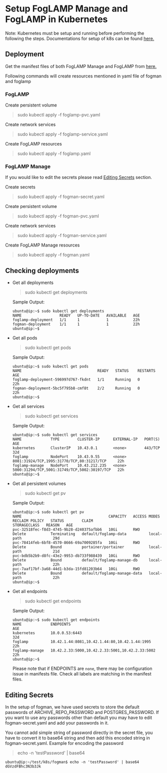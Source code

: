 # Setup FogLAMP Manage and FogLAMP in Kubernetes

Note: Kubernetes must be setup and running before performing the following the steps. Documentations for setup of k8s can be found [here.](../setup-k8s/README.md)

## Deployment

Get the manifest files of both FogLAMP Manage and FogLAMP from [here.](../../)

Following commands will create resources mentioned in yaml file of fogman and foglamp

### FogLAMP

Create persistent volume
> sudo kubectl apply -f foglamp-pvc.yaml

Create network services
> sudo kubectl apply -f foglamp-service.yaml

Create FogLAMP resources
> sudo kubectl apply -f foglamp.yaml

### FogLAMP Manage

If you would like to edit the secrets please read [Editing Secrets](#editing-secrets) section.

Create secrets
> sudo kubectl apply -f fogman-secret.yaml

Create persistent volume
> sudo kubectl apply -f fogman-pvc.yaml

Create network services
> sudo kubectl apply -f fogman-service.yaml

Create FogLAMP Manage resources
> sudo kubectl apply -f fogman.yaml


## Checking deployments

- Get all deployments
  > sudo kubectl get deployments

    Sample Output:
    ```
    ubuntu@ip:~$ sudo kubectl get deployments
    NAME                 READY   UP-TO-DATE   AVAILABLE   AGE
    foglamp-deployment   1/1     1            1           22h
    fogman-deployment    1/1     1            1           22h
    ubuntu@ip:~$ 
    ```

- Get all pods
  > sudo kubectl get pods

    Sample Output:
    ```
    ubuntu@ip:~$ sudo kubectl get pods
    NAME                                  READY   STATUS    RESTARTS   AGE
    foglamp-deployment-596997d767-fkdnt   1/1     Running   0          22h
    fogman-deployment-5bc5f795b8-cmf8t    2/2     Running   0          22h
    ubuntu@ip:~$ 
    ```

- Get all services
  > sudo kubectl get services

    Sample Output:
    ```
    ubuntu@ip:~$ sudo kubectl get services
    NAME             TYPE        CLUSTER-IP      EXTERNAL-IP   PORT(S)                                        AGE
    kubernetes       ClusterIP   10.43.0.1       <none>        443/TCP                                        32d
    foglamp          NodePort    10.43.9.55      <none>        8081:31924/TCP,1995:31770/TCP,80:31217/TCP     22h
    foglamp-manage   NodePort    10.43.212.235   <none>        5000:31294/TCP,5001:31749/TCP,5002:30197/TCP   22h
    ubuntu@ip:~$ 
    ```

- Get all persistent volumes
  > sudo kubectl get pv

    Sample Output:
    ```
    ubuntu@ip:~$ sudo kubectl get pv
    NAME                                       CAPACITY   ACCESS MODES   RECLAIM POLICY   STATUS        CLAIM                         STORAGECLASS   REASON   AGE
    pvc-32518fec-f8d3-4745-9b28-d240375afbb6   10Gi       RWO            Delete           Terminating   default/foglamp-data          local-path              29d
    pvc-78414feb-6bf8-4570-8666-69a7009285fa   10Gi       RWO            Delete           Bound         portainer/portainer           local-path              21d
    pvc-bdb5b2b9-d8fc-43e2-9953-db733f988439   10Gi       RWO            Delete           Bound         default/foglamp-manage-db     local-path              22h
    pvc-7aaf17bf-3a68-44d1-b3da-15fd81203b64   10Gi       RWO            Delete           Bound         default/foglamp-manage-data   local-path              22h
    ubuntu@ip:~$ 
    ```

- Get all endpoints
  > sudo kubectl get endpoints

    Sample Output:
    ```
    ubuntu@ip:~$ sudo kubectl get endpoints
    NAME             ENDPOINTS                                         AGE
    kubernetes       10.0.0.53:6443                                    32d
    foglamp          10.42.1.44:8081,10.42.1.44:80,10.42.1.44:1995     22h
    foglamp-manage   10.42.2.33:5000,10.42.2.33:5001,10.42.2.33:5002   22h
    ubuntu@ip:~$ 
    ```

    Please note that if ENDPOINTS are `none`, there may be configuration issue in manifests file. Check all labels are matching in the manifest files.


## Editing Secrets

In the setup of fogman, we have used secrets to store the default passwords of ARCHIVE_REPO_PASSWORD and POSTGRES_PASSWORD. If you want to use any passwords other than default you may have to edit fogman-secret.yaml and add your passwords in it.

You cannot add simple string of password directly in the secret file, you have to convert it to base64 string and then add this encoded string in fogman-secret.yaml. Example for encoding the password

> echo -n 'testPassword' | base64

```
ubuntu@ip:~/test/k8s/fogman$ echo -n 'testPassword' | base64
dGVzdFBhc3N3b3Jk
```



